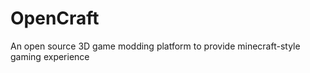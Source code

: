 OpenCraft
=========

An open source 3D game modding platform to provide minecraft-style gaming experience
